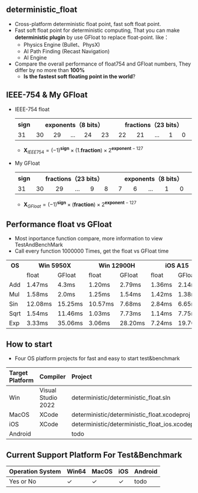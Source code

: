 ## deterministic_float
 * Cross-platform deterministic float point, fast soft float point.
 * Fast soft float point for deterministic computing, That
you can make **deterministic plugin** by use GFloat to replace float-point. like：
    * Physics Engine (Bullet、PhysX)
    * AI Path Finding (Recast Navigation)
    * AI Engine
 * Compare the overall performance of float754 and GFloat numbers, They differ by no more than **100%**
    * **Is the fastest soft floating point in the world**?

## IEEE-754 & My GFloat
* IEEE-754 float
  <table  >
    <tr>
        <th align="center" >sign</th>
        <th align="center" colspan = "5" width="400">exponents（8 bits）</th>
        <th align="center" colspan = "5" width="400">fractions（23 bits）</th>
    </tr>
    <tr>
        <td >31</td>
        <td >30</td><td>29</td><td>...</td><td>24</td><td>23</td>
        <td >22</td><td>21</td><td>...</td><td>1</td><td>0</td>
    </tr>
    </table>

    * $\mathbf{X}_{IEEE754} = (-1)^\mathbf{sign} \times (1.\mathbf{fraction}) \times 2 ^{\mathbf{exponent} - 127}$
* My GFloat
  <table  >
    <tr>
        <th align="center" >sign</th>
        <th align="center" colspan = "5" width="400">fractions（23 bits）</th>
        <th align="center" colspan = "5" width="400">exponents（8 bits）</th>
    </tr>
    <tr>
        <td >31</td>
        <td >30</td><td>29</td><td>...</td><td>9</td><td>8</td>
        <td >7</td><td>6</td><td>...</td><td>1</td><td>0</td>
    </tr>
    </table>
    
    * $\mathbf{X}_{GFloat} = (-1)^\mathbf{sign} \times (\mathbf{fraction}) \times 2 ^{\mathbf{exponent} - 127}$

## Performance float vs GFloat
 * Most inportance function compare, more information to view TestAndBenchMark 
 * Call every function 1000000 Times, get the float vs GFloat time

  <table  >
    <tr>
        <th colspan = "1" >OS</th>
        <th align="center" colspan = "2" >Win 5950X</th>
        <th align="center" colspan = "2" >Win 12900H</th>
        <th align="center" colspan = "2" >iOS A15</th>
        <th align="center" colspan = "2" >OSX M1pro</th>
        <th align="center" colspan = "2" >Android</th>
    </tr>
    <tr>
        <td > </td>
        <td >float</td><td >GFloat</td><td >float</td><td >GFloat</td>
        <td >float</td><td >GFloat</td><td >float</td><td >GFloat</td>
        <td >float</td><td >GFloat</td>
    </tr>
    <tr>
        <td>Add</td><td>1.47ms</td><td >4.3ms</td><td>1.20ms</td><td>2.79ms</td>
        <td>1.36ms</td><td >2.14ms</td><td>1.41ms</td><td>2.38ms</td><td></td><td></td>
    </tr>
    <tr>
        <td>Mul</td><td>1.58ms</td><td >2.0ms</td><td>1.25ms</td><td>1.54ms</td>
        <td>1.42ms</td><td>1.38ms</td><td>1.51ms</td><td>1.56ms</td><td></td><td></td>
    </tr>
      <tr>
        <td>Sin</td><td>12.08ms</td><td >15.25ms</td><td>10.57ms</td><td>7.68ms</td>
        <td>2.84ms</td><td>6.65ms</td><td>2.89ms</td><td>7.65ms</td><td></td><td></td>
    </tr>
      <tr>
        <td>Sqrt</td><td>1.54ms</td><td >11.46ms</td><td>1.03ms</td><td> 7.73ms</td>
        <td>1.14ms </td><td>7.75ms </td><td>1.20ms</td><td>8.91ms</td><td></td><td></td>
    </tr>
      <tr>
        <td>Exp</td><td>3.33ms</td><td >35.06ms</td><td>3.06ms</td><td>28.20ms</td>
        <td>7.24ms</td><td>19.70ms</td><td>7.84ms</td><td>22.01ms</td><td></td><td></td>
    </tr>
    </table>
	
	
## How to start
 * Four OS platform projects for fast and easy to start test&benchmark

|Target Platform| Compiler| Project |
|:--|:--|:--|
|Win|Visual Studio 2022| deterministic/deterministic_float.sln|
|MacOS|XCode| deterministic/deterministic_float.xcodeproj |
|iOS|XCode| deterministic/deterministic_float_ios.xcodeproj |
|Android||todo|

## Current Support Platform For Test&Benchmark 
|Operation System|Win64|MacOS| iOS| Android|
|--|--|--|--|--|
|Yes or No | $\checkmark$  |$\checkmark$|$\checkmark$| todo |





